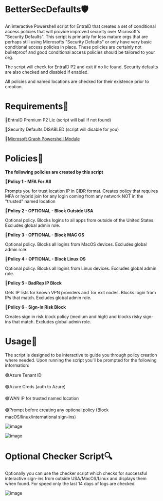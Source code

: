 # BetterSecDefaults🛡️ #

An interactive Powershell script for EntraID that creates a set of conditional access policies that will provide improved security over Microsoft's "Security Defaults".  This script is primarily for less mature orgs that are perhaps still using Microsofts "Security Defaults"  or only have very basic conditional access policies in place. These policies are certainly not bulletproof and good conditional access policies should be tailored to your org. 

The script will check for EntraID P2 and exit if no lic found. Security defaults are also checked and disabled if enabled. 

All policies and named locations are checked for their existence prior to creation.

# Requirements📃

🔵EntraID Premium P2 Lic (script will bail if not found)

🔵Security Defaults DISABLED (script will disable for you)

🔵[Microsoft Graph Powershell Module](https://learn.microsoft.com/en-us/powershell/microsoftgraph/installation?view=graph-powershell-1.0)

# Policies🔏
**The following policies are created by this script**

**🔵Policy 1 - MFA For All** 

Prompts you for trust location IP in CIDR format. Creates policy that requires MFA or hybrid join for any login coming from any network NOT in the "trusted" named location

**🔵Policy 2 - OPTIONAL - Block Outside USA**

Optional policy. Blocks logins to all apps from outside of the United States. Excludes global admin role.

**🔵Policy 3 - OPTIONAL - Block MAC OS**

Optional policy. Blocks all logins from MacOS devices. Excludes global admin role.

**🔵Policy 4 - OPTIONAL - Block Linux OS**

Optional policy. Blocks all logins from Linux devices. Excludes global admin role.

**🔵Policy 5 - BadRep IP Block**

Gets IP lists for known VPN providers and Tor exit nodes. Blocks login from IPs that match. Excludes global admin role.

**🔵Policy 6 - Sign-In Risk Block**

Creates sign in risk block policy (medium and high) and blocks risky sign-ins that match. Excludes global admin role.

# Usage📘

The script is designed to be interactive to guide you through policy creation where needed. Upon running the script you'll be prompted for the following information:

🟢Azure Tenant ID 

🟢Azure Creds (auth to Azure)

🟢WAN IP for trusted named location

🟢Prompt before creating any optional policy (Block macOS/linux/international sign-ins)

![image](https://github.com/user-attachments/assets/8f8664f2-6149-4943-a4f3-378aa29e9565)

![image](https://github.com/user-attachments/assets/fb59c4cc-086a-4703-b646-d139f09ca89f)

# Optional Checker Script🔍

Optionally you can use the checker script which checks for successful interactive sign-ins from outside USA/MacOS/Linux and displays them when found. For speed only the last 14 days of logs are checked. 

![image](https://github.com/user-attachments/assets/c6d3685c-d447-47b9-98e2-6b93b89ed699)










